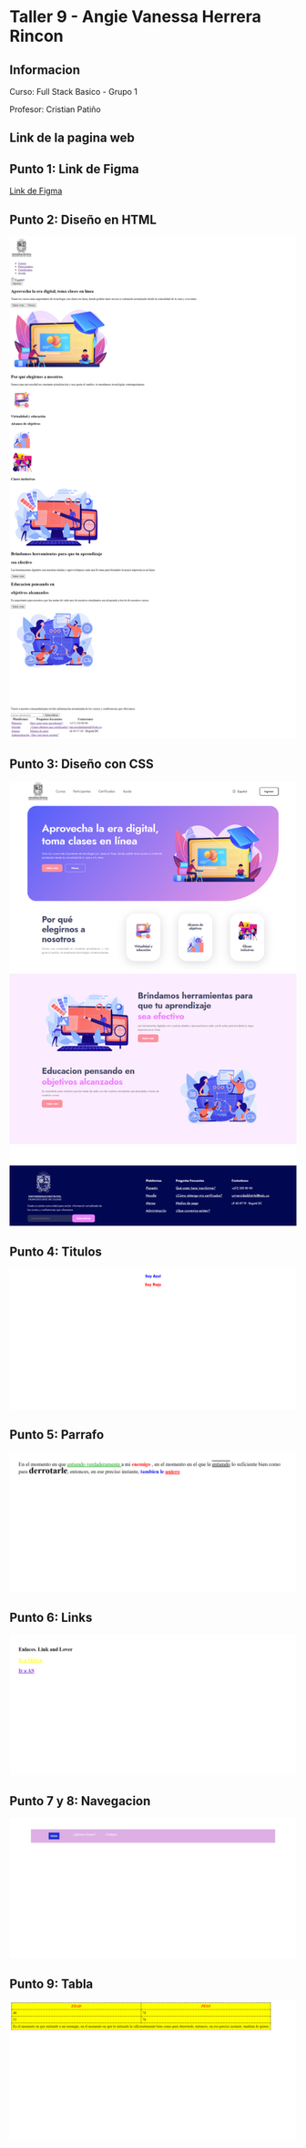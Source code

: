 <h1>Taller 9 - Angie Vanessa Herrera Rincon</h1>

<h2>Informacion</h2>
<p>Curso: Full Stack Basico - Grupo 1</p>
<p>Profesor: Cristian Patiño</p>

<h2>Link de la pagina web</h2>


<h2>Punto 1: Link de Figma</h2>
<a href="https://www.figma.com/file/UPff7qoomQhKoKsqyQIBgh/Angie-Vanessa-herrera-rinc%C3%B3n?type=design&node-id=0%3A1&mode=design&t=N5kLpW5WpgHmGCRM-1">Link de Figma</a>

<h2>Punto 2: Diseño en HTML</h2>
 <img src="./public/images/html.png" alt="html">

<h2>Punto 3: Diseño con CSS</h2>
<img src="./public/images/CSS.png" alt="css">

<h2>Punto 4: Titulos</h2>
<img src="./public/images/Titulos.png" alt="titulos">

<h2>Punto 5: Parrafo</h2>
<img src="./public/images/Parrafo.png" alt="parrafo">

<h2>Punto 6: Links</h2>
<img src="./public/images/links.png" alt="links">

<h2>Punto 7 y 8: Navegacion</h2>
<img src="./public/images/navegacion.png" alt="navegación">

<h2>Punto 9: Tabla</h2>
<img src="./public/images/tabla.png" alt="tabla">